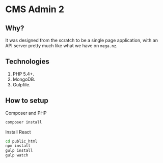 CMS Admin 2
===========

Why? 
----

It was designed from the scratch to be a single page application, with an API server pretty much like what we have on `mega.nz`.

Technologies
------------

1. PHP 5.4+.
2. MongoDB.
3. Gulpfile.


How to setup
------------

Composer and PHP

```bash
composer install
```

Install React

```bash
cd public_html
npm install 
gulp install
gulp watch
```